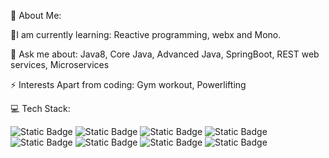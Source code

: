 💫 About Me:

🔭I am currently learning:
Reactive programming, webx and Mono. 

💬 Ask me about:
Java8, Core Java, Advanced Java, SpringBoot, REST web services, Microservices

⚡ Interests Apart from coding:
Gym workout, Powerlifting 


💻 Tech Stack:

![Static Badge](https://img.shields.io/badge/CoreJava-orange)
![Static Badge](https://img.shields.io/badge/JAVA8-pink)
![Static Badge](https://img.shields.io/badge/SpringBoot-green)
![Static Badge](https://img.shields.io/badge/RESTWebServices-yellow)
![Static Badge](https://img.shields.io/badge/Microservices-skyblue)
![Static Badge](https://img.shields.io/badge/SpringMVC-lightgreen)
![Static Badge](https://img.shields.io/badge/SQL-blue)
![Static Badge](https://img.shields.io/badge/MongoDB-lemongreen)

